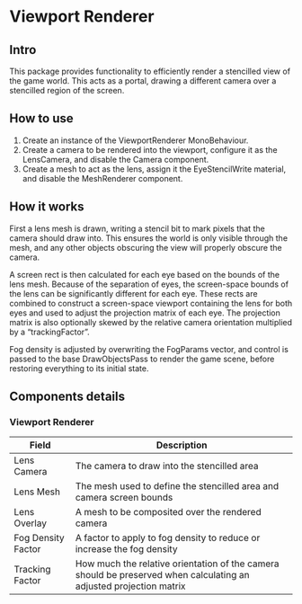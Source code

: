 # Viewport Renderer

## Intro

This package provides functionality to efficiently render a stencilled view of the game world. This acts as a portal, drawing a different camera over a stencilled region of the screen.

## How to use

1. Create an instance of the ViewportRenderer MonoBehaviour.
2. Create a camera to be rendered into the viewport, configure it as the LensCamera, and disable the Camera component.
3. Create a mesh to act as the lens, assign it the EyeStencilWrite material, and disable the MeshRenderer component.

## How it works

First a lens mesh is drawn, writing a stencil bit to mark pixels that the camera should draw into. This ensures the world is only visible through the mesh, and any other objects obscuring the view will properly obscure the camera.

A screen rect is then calculated for each eye based on the bounds of the lens mesh. Because of the separation of eyes, the screen-space bounds of the lens can be significantly different for each eye. These rects are combined to construct a screen-space viewport containing the lens for both eyes and used to adjust the projection matrix of each eye. The projection matrix is also optionally skewed by the relative camera orientation multiplied by a “trackingFactor”.

Fog density is adjusted by overwriting the FogParams vector, and control is passed to the base DrawObjectsPass to render the game scene, before restoring everything to its initial state.


## Components details

### Viewport Renderer
| Field | Description |
| ----- | ----- |
| Lens Camera | The camera to draw into the stencilled area |
| Lens Mesh | The mesh used to define the stencilled area and camera screen bounds |
| Lens Overlay | A mesh to be composited over the rendered camera |
| Fog Density Factor | A factor to apply to fog density to reduce or increase the fog density |
| Tracking Factor | How much the relative orientation of the camera should be preserved when calculating an adjusted projection matrix |
